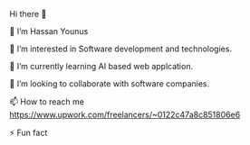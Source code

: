 Hi there 👋

👋 I’m Hassan Younus

👀 I’m interested in Software development and technologies.

🌱 I’m currently learning AI based web applcation.

💞️ I’m looking to collaborate with software companies.

📫 How to reach me https://www.upwork.com/freelancers/~0122c47a8c851806e6

⚡ Fun fact
